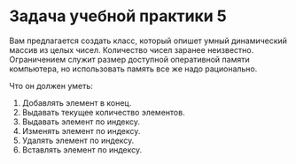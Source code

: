 # Задача учебной практики 5
Вам предлагается создать класс, который опишет умный динамический массив из целых чисел. Количество чисел заранее неизвестно. Ограничением служит размер доступной оперативной памяти компьютера, но использовать память все же надо рационально.

Что он должен уметь:
1.	Добавлять элемент в конец.
2.	Выдавать текущее количество элементов.
3.	Выдавать элемент по индексу.
4.	Изменять элемент по индексу.
5.	Удалять элемент по индексу.
6.	Вставлять элемент по индексу.